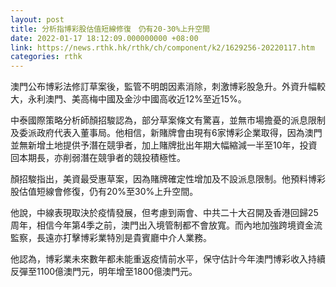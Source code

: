 ```yaml
---
layout: post
title: 分析指博彩股估值短線修復　仍有20-30%上升空間
date: 2022-01-17 18:12:09.000000000 +08:00
link: https://news.rthk.hk/rthk/ch/component/k2/1629256-20220117.htm
categories: rthk
---
```


澳門公布博彩法修訂草案後，監管不明朗因素消除，刺激博彩股急升。外資升幅較大，永利澳門、美高梅中國及金沙中國高收近12%至近15%。

中泰國際策略分析師顏招駿認為，部分草案條文有驚喜，並無市場擔憂的派息限制及委派政府代表入董事局。他相信，新賭牌會由現有6家博彩企業取得，因為澳門並無新增土地提供予潛在競爭者，加上賭牌批出年期大幅縮減一半至10年，投資回本期長，亦削弱潛在競爭者的競投積極性。

顏招駿指出，美資最受惠草案，因為賭牌確定性增加及不設派息限制。他預料博彩股估值短線會修復，仍有20%至30%上升空間。

他說，中線表現取決於疫情發展，但考慮到兩會、中共二十大召開及香港回歸25周年，相信今年第4季之前，澳門出入境管制都不會放寬。而內地加強跨境資金流監察，長遠亦打擊博彩業特別是貴賓廳中介人業務。

他認為，博彩業未來數年都未能重返疫情前水平，保守估計今年澳門博彩收入持續反彈至1100億澳門元，明年增至1800億澳門元。

